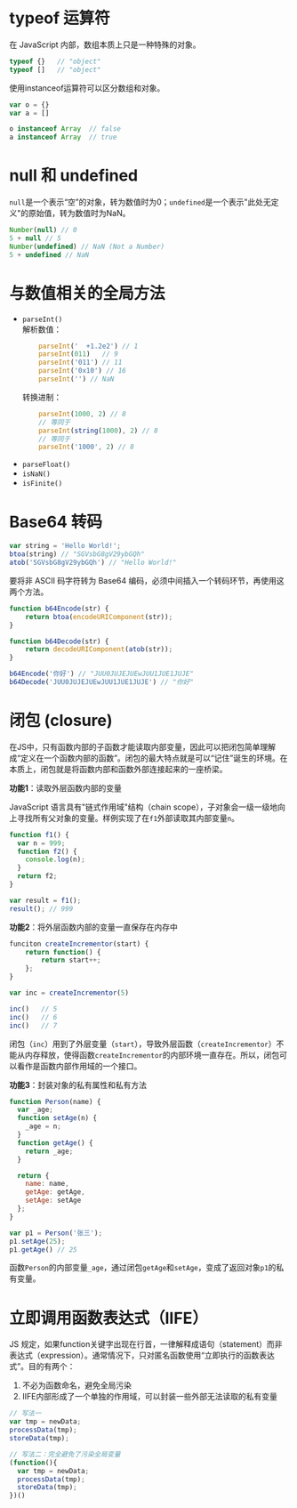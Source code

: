 # typeof 运算符
在 JavaScript 内部，数组本质上只是一种特殊的对象。  
```js
typeof {}   // "object"
typeof []   // "object"
```  

使用instanceof运算符可以区分数组和对象。
```js
var o = {}
var a = []

o instanceof Array  // false
a instanceof Array  // true
```

# null 和 undefined
`null`是一个表示“空”的对象，转为数值时为0；`undefined`是一个表示"此处无定义"的原始值，转为数值时为NaN。  
```js
Number(null) // 0
5 + null // 5
Number(undefined) // NaN (Not a Number)
5 + undefined // NaN
```

# 与数值相关的全局方法
- `parseInt()`  
    解析数值：
    ```js
        parseInt('  +1.2e2') // 1
        parseInt(011)   // 9
        parseInt('011') // 11
        parseInt('0x10') // 16
        parseInt('') // NaN
    ```  
    转换进制：
    ```js
        parseInt(1000, 2) // 8
        // 等同于
        parseInt(string(1000), 2) // 8
        // 等同于
        parseInt('1000', 2) // 8
    ```
- `parseFloat()`
- `isNaN()`
- `isFinite()`

# Base64 转码
```js
var string = 'Hello World!';
btoa(string) // "SGVsbG8gV29ybGQh"
atob('SGVsbG8gV29ybGQh') // "Hello World!"
```  

要将非 ASCII 码字符转为 Base64 编码，必须中间插入一个转码环节，再使用这两个方法。
```js
function b64Encode(str) {
    return btoa(encodeURIComponent(str));
}

function b64Decode(str) {
    return decodeURIComponent(atob(str));
}

b64Encode('你好') // "JUU0JUJEJUEwJUU1JUE1JUJE"
b64Decode('JUU0JUJEJUEwJUU1JUE1JUJE') // "你好"
```

# 闭包 (closure)
在JS中，只有函数内部的子函数才能读取内部变量，因此可以把闭包简单理解成“定义在一个函数内部的函数”。闭包的最大特点就是可以“记住”诞生的环境。在本质上，闭包就是将函数内部和函数外部连接起来的一座桥梁。

**功能1**：读取外层函数内部的变量

JavaScript 语言具有"链式作用域"结构（chain scope），子对象会一级一级地向上寻找所有父对象的变量。样例实现了在`f1`外部读取其内部变量`n`。  
```js
function f1() {
  var n = 999;
  function f2() {
    console.log(n);
  }
  return f2;
}

var result = f1();
result(); // 999
```  

**功能2**：将外层函数内部的变量一直保存在内存中  
```js
funciton createIncrementor(start) {
    return function() {
        return start++;
    };
}

var inc = createIncrementor(5)

inc()   // 5
inc()   // 6
inc()   // 7
```  
闭包（`inc`）用到了外层变量（`start`），导致外层函数（`createIncrementor`）不能从内存释放，使得函数`createIncrementor`的内部环境一直存在。所以，闭包可以看作是函数内部作用域的一个接口。

**功能3**：封装对象的私有属性和私有方法
```js
function Person(name) {
  var _age;
  function setAge(n) {
    _age = n;
  }
  function getAge() {
    return _age;
  }

  return {
    name: name,
    getAge: getAge,
    setAge: setAge
  };
}

var p1 = Person('张三');
p1.setAge(25);
p1.getAge() // 25
```

函数`Person`的内部变量`_age`，通过闭包`getAge`和`setAge`，变成了返回对象`p1`的私有变量。

# 立即调用函数表达式（IIFE）
JS 规定，如果function关键字出现在行首，一律解释成语句（statement）而非表达式（expression）。通常情况下，只对匿名函数使用“立即执行的函数表达式”。目的有两个：
1. 不必为函数命名，避免全局污染
2. IIFE内部形成了一个单独的作用域，可以封装一些外部无法读取的私有变量  

```js
// 写法一
var tmp = newData;
processData(tmp);
storeData(tmp);

// 写法二：完全避免了污染全局变量
(function(){
  var tmp = newData;
  processData(tmp);
  storeData(tmp);
})()
```

